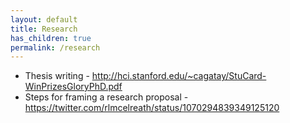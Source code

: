 ```yaml
---
layout: default
title: Research
has_children: true
permalink: /research
---
```


* Thesis writing - http://hci.stanford.edu/~cagatay/StuCard-WinPrizesGloryPhD.pdf
* Steps for framing a research proposal - https://twitter.com/rlmcelreath/status/1070294839349125120
